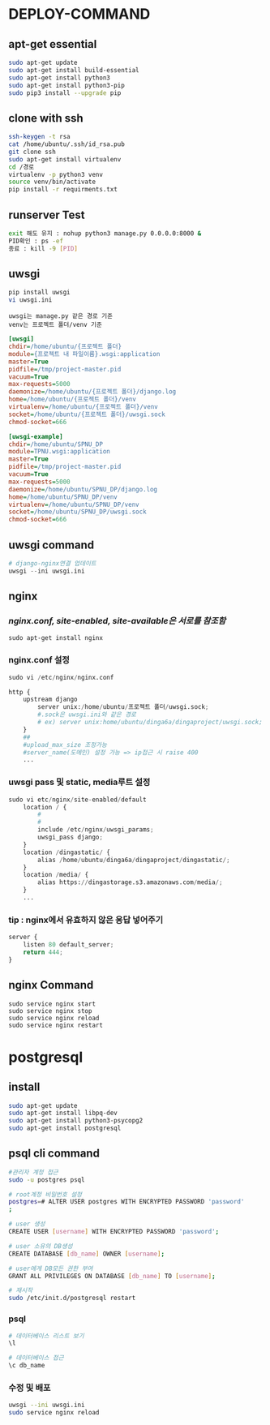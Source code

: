 # DEPLOY-COMMAND <django>

## apt-get essential
```bash
sudo apt-get update
sudo apt-get install build-essential
sudo apt-get install python3
sudo apt-get install python3-pip
sudo pip3 install --upgrade pip
```

## clone with ssh
```bash
ssh-keygen -t rsa
cat /home/ubuntu/.ssh/id_rsa.pub
git clone ssh
sudo apt-get install virtualenv
cd /경로
virtualenv -p python3 venv
source venv/bin/activate
pip install -r requirments.txt
```

## runserver Test
```bash
exit 해도 유지 : nohup python3 manage.py 0.0.0.0:8000 &
PID확인 : ps -ef
종료 : kill -9 [PID]
```

## uwsgi
```bash
pip install uwsgi 
vi uwsgi.ini
```

```comment
uwsgi는 manage.py 같은 경로 기준
venv는 프로젝트 폴더/venv 기준
```

```ini
[uwsgi]
chdir=/home/ubuntu/{프로젝트 폴더}
module={프로젝트 내 파일이름}.wsgi:application
master=True
pidfile=/tmp/project-master.pid
vacuum=True
max-requests=5000
daemonize=/home/ubuntu/{프로젝트 폴더}/django.log
home=/home/ubuntu/{프로젝트 폴더}/venv
virtualenv=/home/ubuntu/{프로젝트 폴더}/venv
socket=/home/ubuntu/{프로젝트 폴더}/uwsgi.sock
chmod-socket=666

[uwsgi-example]
chdir=/home/ubuntu/SPNU_DP
module=TPNU.wsgi:application
master=True
pidfile=/tmp/project-master.pid
vacuum=True
max-requests=5000
daemonize=/home/ubuntu/SPNU_DP/django.log
home=/home/ubuntu/SPNU_DP/venv
virtualenv=/home/ubuntu/SPNU_DP/venv
socket=/home/ubuntu/SPNU_DP/uwsgi.sock
chmod-socket=666
```
## uwsgi command
```python
# django-nginx연결 업데이트
uwsgi --ini uwsgi.ini
```

## nginx
### *nginx.conf, site-enabled, site-available은 서로를 참조함*
```shell
sudo apt-get install nginx
```

### nginx.conf 설정
```python
sudo vi /etc/nginx/nginx.conf

http {
	upstream django
        server unix:/home/ubuntu/프로젝트 폴더/uwsgi.sock;
        #.sock은 uwsgi.ini와 같은 경로
		# ex) server unix:home/ubuntu/dinga6a/dingaproject/uwsgi.sock;
	}
	##
	#upload_max_size 조정가능
    #server_name(도메인) 설정 가능 => ip접근 시 raise 400
    ...
```



### uwsgi pass 및 static, media루트 설정
```python
sudo vi etc/nginx/site-enabled/default
	location / {
		#
		#
		include /etc/nginx/uwsgi_params;
		uwsgi_pass django;
	}
	location /dingastatic/ {
		alias /home/ubuntu/dinga6a/dingaproject/dingastatic/;
	}
	location /media/ {
		alias https://dingastorage.s3.amazonaws.com/media/;
	}
    ...
```


### tip : nginx에서 유효하지 않은 응답 넣어주기
```python
server {
    listen 80 default_server;
    return 444;
}
```



## nginx Command 
```shell
sudo service nginx start
sudo service nginx stop
sudo service nginx reload
sudo service nginx restart
```



# postgresql
## install
```bash
sudo apt-get update
sudo apt-get install libpq-dev
sudo apt-get install python3-psycopg2
sudo apt-get install postgresql
```
## psql cli command
```bash
#관리자 계정 접근
sudo -u postgres psql

# root계정 비밀번호 설정
postgres=# ALTER USER postgres WITH ENCRYPTED PASSWORD 'password'
;

# user 생성
CREATE USER [username] WITH ENCRYPTED PASSWORD 'password';

# user 소유의 DB생성
CREATE DATABASE [db_name] OWNER [username];

# user에게 DB모든 권한 부여
GRANT ALL PRIVILEGES ON DATABASE [db_name] TO [username];

# 재시작
sudo /etc/init.d/postgresql restart
```

### psql
```bash
# 데이터베이스 리스트 보기
\l

# 데이터베이스 접근
\c db_name
```


### 수정 및 배포
```bash
uwsgi --ini uwsgi.ini
sudo service nginx reload
```
